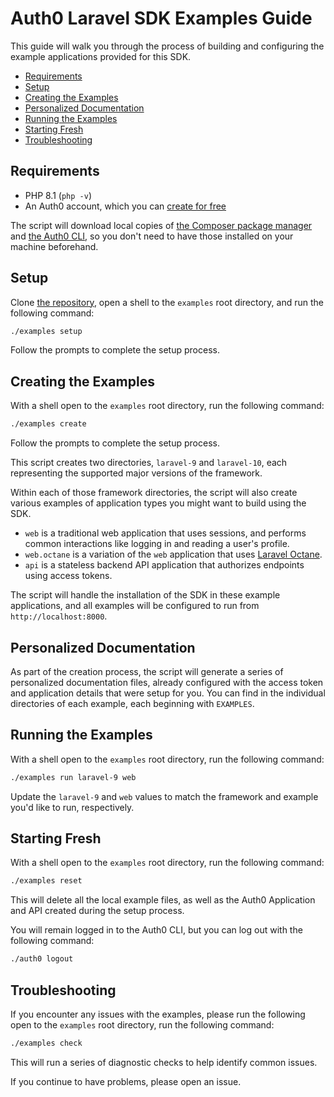 # Auth0 Laravel SDK Examples Guide

This guide will walk you through the process of building and configuring the example applications provided for this SDK.

-   [Requirements](#requirements)
-   [Setup](#setup)
-   [Creating the Examples](#creating-the-examples)
-   [Personalized Documentation](#personalized-documentation)
-   [Running the Examples](#running-the-examples)
-   [Starting Fresh](#starting-fresh)
-   [Troubleshooting](#troubleshooting)

## Requirements

-   PHP 8.1 (`php -v`)
-   An Auth0 account, which you can [create for free](https://auth0.com/signup)

The script will download local copies of [the Composer package manager](https://getcomposer.org/) and [the Auth0 CLI](https://github.com/auth0/auth0-cli), so you don't need to have those installed on your machine beforehand.

## Setup

Clone [the repository](https://github.com/auth0/laravel-auth0), open a shell to the `examples` root directory, and run the following command:

```bash
./examples setup
```

Follow the prompts to complete the setup process.

## Creating the Examples

With a shell open to the `examples` root directory, run the following command:

```bash
./examples create
```

Follow the prompts to complete the setup process.

This script creates two directories, `laravel-9` and `laravel-10`, each representing the supported major versions of the framework.

Within each of those framework directories, the script will also create various examples of application types you might want to build using the SDK.

-   `web` is a traditional web application that uses sessions, and performs common interactions like logging in and reading a user's profile.
-   `web.octane` is a variation of the `web` application that uses [Laravel Octane](https://laravel.com/docs/octane).
-   `api` is a stateless backend API application that authorizes endpoints using access tokens.

The script will handle the installation of the SDK in these example applications, and all examples will be configured to run from `http://localhost:8000`.

## Personalized Documentation

As part of the creation process, the script will generate a series of personalized documentation files, already configured with the access token and application details that were setup for you. You can find in the individual directories of each example, each beginning with `EXAMPLES`.

## Running the Examples

With a shell open to the `examples` root directory, run the following command:

```bash
./examples run laravel-9 web
```

Update the `laravel-9` and `web` values to match the framework and example you'd like to run, respectively.

## Starting Fresh

With a shell open to the `examples` root directory, run the following command:

```bash
./examples reset
```

This will delete all the local example files, as well as the Auth0 Application and API created during the setup process.

You will remain logged in to the Auth0 CLI, but you can log out with the following command:

```bash
./auth0 logout
```

## Troubleshooting

If you encounter any issues with the examples, please run the following open to the `examples` root directory, run the following command:

```bash
./examples check
```

This will run a series of diagnostic checks to help identify common issues.

If you continue to have problems, please open an issue.
